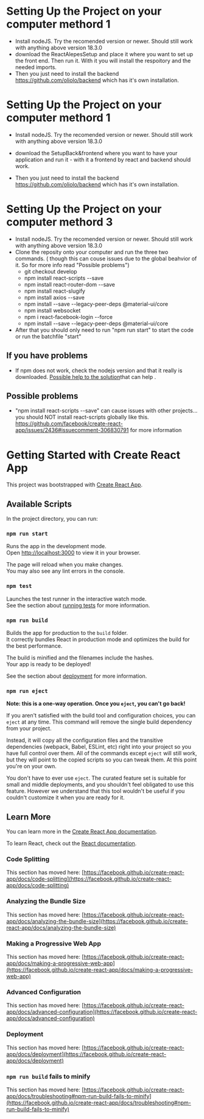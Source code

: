 # Setting Up the Project on your computer methord 1
 - Install nodeJS. Try the recomended version or newer. Should still work with anything above version 18.3.0
 - download the ReactAlepesSetup and place it where you want to set up the front end. Then run it. With it you will install the respoitory and the needed imports.
 - Then you just need to install the backend https://github.com/oliolo/backend which has it's own installation.

# Setting Up the Project on your computer methord 1
 - Install nodeJS. Try the recomended version or newer. Should still work with anything above version 18.3.0

 - download the SetupBack&frontend where you want to have your application and run it
       - with it a frontend by react and backend should work. 
 - Then you just need to install the backend https://github.com/oliolo/backend which has it's own installation.

# Setting Up the Project on your computer methord 3

- Install nodeJS. Try the recomended version or newer. Should still work with anything above version 18.3.0
- Clone the reposity onto your computer and run the three two commands. ( though this can couse issues due to the global beahvior of it. So for more info read "Possible problems")
    - git checkout develop
    - npm install react-scripts --save
    - npm install react-router-dom --save 
    - npm install react-slugify
    - npm install axios --save
    - npm install --save --legacy-peer-deps @material-ui/core
    - npm install websocket
    - npm i react-facebook-login --force
    - npm install --save --legacy-peer-deps @material-ui/core
- After that you should only need to run "npm run start" to start the code or run the batchfile "start"

## If you have problems
- If npm does not work, check the nodejs version and that it really is downloaded. [Possible help to the solution](https://linuxhint.com/npm-not-recognized-internal-external-command/)that can help .

## Possible problems 
  - "npm install react-scripts --save" can cause issues with other projects... you should NOT install react-scripts globally like this. https://github.com/facebook/create-react-app/issues/2436#issuecomment-306830791 for more information
# Getting Started with Create React App

This project was bootstrapped with [Create React App](https://github.com/facebook/create-react-app).

## Available Scripts

In the project directory, you can run:

### `npm run start`

Runs the app in the development mode.\
Open [http://localhost:3000](http://localhost:3000) to view it in your browser.

The page will reload when you make changes.\
You may also see any lint errors in the console.

### `npm test`

Launches the test runner in the interactive watch mode.\
See the section about [running tests](https://facebook.github.io/create-react-app/docs/running-tests) for more information.

### `npm run build`

Builds the app for production to the `build` folder.\
It correctly bundles React in production mode and optimizes the build for the best performance.

The build is minified and the filenames include the hashes.\
Your app is ready to be deployed!

See the section about [deployment](https://facebook.github.io/create-react-app/docs/deployment) for more information.

### `npm run eject`

**Note: this is a one-way operation. Once you `eject`, you can't go back!**

If you aren't satisfied with the build tool and configuration choices, you can `eject` at any time. This command will remove the single build dependency from your project.

Instead, it will copy all the configuration files and the transitive dependencies (webpack, Babel, ESLint, etc) right into your project so you have full control over them. All of the commands except `eject` will still work, but they will point to the copied scripts so you can tweak them. At this point you're on your own.

You don't have to ever use `eject`. The curated feature set is suitable for small and middle deployments, and you shouldn't feel obligated to use this feature. However we understand that this tool wouldn't be useful if you couldn't customize it when you are ready for it.

## Learn More

You can learn more in the [Create React App documentation](https://facebook.github.io/create-react-app/docs/getting-started).

To learn React, check out the [React documentation](https://reactjs.org/).

### Code Splitting

This section has moved here: [https://facebook.github.io/create-react-app/docs/code-splitting](https://facebook.github.io/create-react-app/docs/code-splitting)

### Analyzing the Bundle Size

This section has moved here: [https://facebook.github.io/create-react-app/docs/analyzing-the-bundle-size](https://facebook.github.io/create-react-app/docs/analyzing-the-bundle-size)

### Making a Progressive Web App

This section has moved here: [https://facebook.github.io/create-react-app/docs/making-a-progressive-web-app](https://facebook.github.io/create-react-app/docs/making-a-progressive-web-app)

### Advanced Configuration

This section has moved here: [https://facebook.github.io/create-react-app/docs/advanced-configuration](https://facebook.github.io/create-react-app/docs/advanced-configuration)

### Deployment

This section has moved here: [https://facebook.github.io/create-react-app/docs/deployment](https://facebook.github.io/create-react-app/docs/deployment)

### `npm run build` fails to minify

This section has moved here: [https://facebook.github.io/create-react-app/docs/troubleshooting#npm-run-build-fails-to-minify](https://facebook.github.io/create-react-app/docs/troubleshooting#npm-run-build-fails-to-minify)
